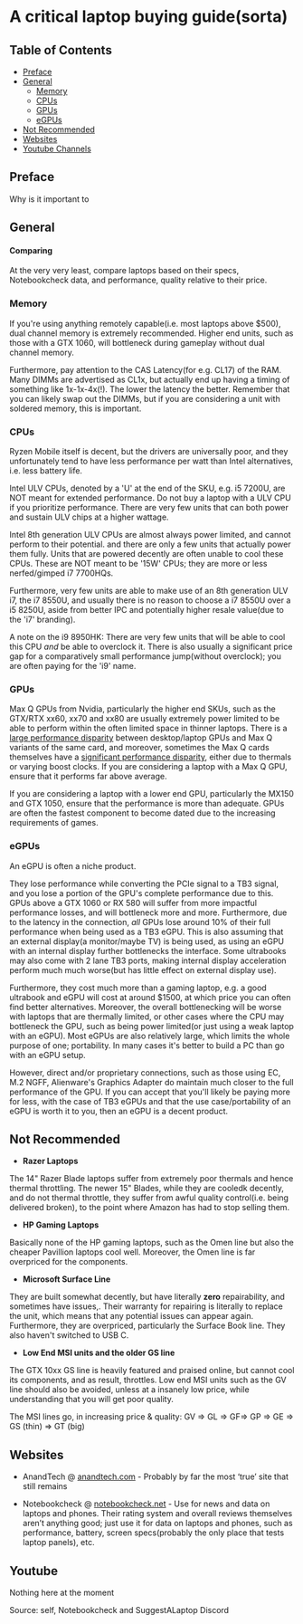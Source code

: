 

# A critical laptop buying guide(sorta)

## Table of Contents

- [Preface](#General)
- [General](#General)
  - [Memory](#Memory)
  - [CPUs](#CPUs)
  - [GPUs](#GPUs)
  - [eGPUs](#eGPUs)
- [Not Recommended](#Not-Recommended)
- [Websites](#websites)
- [Youtube Channels](#Youtube)

## Preface

Why is it important to

## General

#### Comparing

At the very very least, compare laptops based on their specs, Notebookcheck data, and performance, quality relative to their price.



### **Memory**

If you're using anything remotely capable(i.e. most laptops above $500), dual channel memory is extremely recommended. Higher end units, such as those with a GTX 1060, will bottleneck during gameplay without dual channel memory.

Furthermore, pay attention to the CAS Latency(for e.g. CL17) of the RAM. Many DIMMs are advertised as CL1x, but actually end up having a timing of something like 1x-1x-4x(!). The lower the latency the better. Remember that you can likely swap out the DIMMs, but if you are considering a unit with soldered memory, this is important.

### **CPUs**

Ryzen Mobile itself is decent, but the drivers are universally poor, and they unfortunately tend to have less performance per watt than Intel alternatives, i.e. less battery life.

Intel ULV CPUs, denoted by a 'U' at the end of the SKU, e.g. i5 7200U, are NOT meant for extended performance. Do not buy a laptop with a ULV CPU if you prioritize performance. There are very few units that can both power and sustain ULV chips at a higher wattage.

Intel 8th generation ULV CPUs are almost always power limited, and cannot perform to their potential. and there are only a few units that actually power them fully. Units that are powered decently are often unable to cool these CPUs. These are NOT meant to be '15W' CPUs; they are more or less nerfed/gimped i7 7700HQs.

Furthermore, very few units are able to make use of an 8th generation ULV i7, the i7 8550U, and usually there is no reason to choose a i7 8550U over a i5 8250U, aside from better IPC and potentially higher resale value(due to the 'i7' branding).

A note on the i9 8950HK: There are very few units that will be able to cool this CPU *and* be able to overclock it. There is also usually a significant price gap for a comparatively small performance jump(without overclock); you are often paying for the 'i9' name.

### **GPUs**

Max Q GPUs from Nvidia, particularly the higher end SKUs, such as the GTX/RTX xx60, xx70 and xx80 are usually extremely power limited to be able to perform within the often limited space in thinner laptops. There is a [large performance disparity](https://www.notebookcheck.net/We-benchmark-the-mobile-RTX-2060-2070-and-2080-Max-Q-and-compare-them-to-the-desktop-RTX-2080-and-GTX-1080.402036.0.html) between desktop/laptop GPUs and Max Q variants of the same card, and moreover, sometimes the Max Q cards themselves have a [significant performance disparity](https://www.notebookcheck.net/Not-created-equal-Razer-Blade-15-RTX-2070-Max-Q-is-10-to-15-percent-faster-than-the-Gigabyte-Aero-15-X9.406211.0.html), either due to thermals or varying boost clocks. If you are considering a laptop with a Max Q GPU, ensure that it performs far above average.

If you are considering a laptop with a lower end GPU, particularly the MX150 and GTX 1050, ensure that the performance is more than adequate. GPUs are often the fastest component to become dated due to the increasing requirements of games.

### **eGPUs**

An eGPU is often a niche product.

They lose performance while converting the PCIe signal to a TB3 signal, and you lose a portion of the GPU's complete performance due to this. GPUs above a GTX 1060 or RX 580 will suffer from more impactful performance losses, and will bottleneck more and more. Furthermore, due to the latency in the connection, *all* GPUs lose around 10% of their full performance when being used as a TB3 eGPU. This is also assuming that an external display(a monitor/maybe TV) is being used, as using an eGPU with an internal display further bottlenecks the interface. Some ultrabooks may also come with 2 lane TB3 ports, making internal display acceleration perform much much worse(but has little effect on external display use).

Furthermore, they cost much more than a gaming laptop, e.g. a good ultrabook and eGPU will cost at around $1500, at which price you can often find better alternatives. Moreover, the overall bottlenecking will be worse with laptops that are thermally limited, or other cases where the CPU may bottleneck the GPU, such as being power limited(or just using a weak laptop with an eGPU). Most eGPUs are also relatively large, which limits the whole purpose of one; portability. In many cases it's better to build a PC than go with an eGPU setup.

However, direct and/or proprietary connections, such as those using EC, M.2 NGFF, Alienware's Graphics Adapter do maintain much closer to the full performance of the GPU. If you can accept that you'll likely be paying more for less, with the case of TB3 eGPUs and that the use case/portability of an eGPU is worth it to you, then an eGPU is a decent product.

## Not Recommended

* **Razer Laptops**

The 14" Razer Blade laptops suffer from extremely poor thermals and hence thermal throttling. The newer 15" Blades, while they are cooledk decently, and do not thermal throttle, they suffer from awful quality control(i.e. being delivered broken), to the point where Amazon has had to stop selling them.

* **HP Gaming Laptops**

Basically none of the HP gaming laptops, such as the Omen line but also the cheaper Pavillion laptops cool well. Moreover, the Omen line is far overpriced for the components.

* **Microsoft Surface Line**

They are built somewhat decently, but have literally **zero** repairability, and sometimes have issues,. Their warranty for repairing is literally to replace the unit, which means that any potential issues can appear again. Furthermore, they are overpriced, particularly the Surface Book line. They also haven't switched to USB C.

* **Low End MSI units and the older GS line**

The GTX 10xx GS line is heavily featured and praised online, but cannot cool its components, and as result, throttles. Low end MSI units such as the GV line should also be avoided, unless at a insanely low price, while understanding that you will get poor quality.

The MSI lines go, in increasing price & quality: GV => GL => GF=> GP => GE => GS (thin) => GT (big)







## Websites

* AnandTech @ [anandtech.com](anandtech.com) - Probably by far the most ‘true’ site that still remains

* Notebookcheck @ [notebookcheck.net](notebookcheck.net) - Use for news and data on laptops and phones. Their rating system and overall reviews themselves aren’t anything good; just use it for data on laptops and phones, such as performance, battery, screen specs(probably the only place that tests laptop panels), etc.




## Youtube

Nothing here at the moment


Source: self, Notebookcheck and SuggestALaptop Discord

